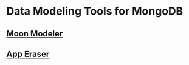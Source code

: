 # Data Modeling Tools for MongoDB

## [Moon Modeler](https://www.datensen.com/data-modeling/moon-modeler-for-databases.html)

## [App Eraser](https://www.eraser.io/?r=0)
